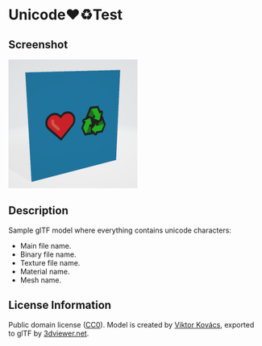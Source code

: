 # Unicode❤♻Test

## Screenshot

![screenshot](screenshot/screenshot.png)

## Description

Sample glTF model where everything contains unicode characters:
- Main file name.
- Binary file name.
- Texture file name.
- Material name.
- Mesh name.

## License Information

Public domain license ([CC0](https://creativecommons.org/publicdomain/zero/1.0)). Model is created by [Viktor Kovács](https://github.com/kovacsv), exported to glTF by [3dviewer.net](https://3dviewer.net/).

